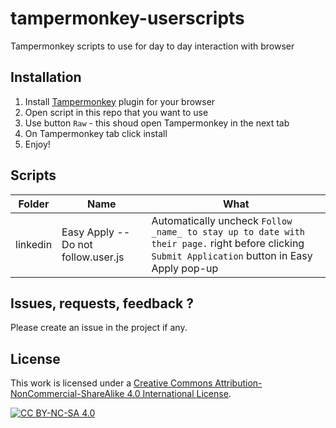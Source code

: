 # tampermonkey-userscripts

Tampermonkey scripts to use for day to day interaction with browser

## Installation

1. Install [Tampermonkey](https://tampermonkey.net/) plugin for your browser
2. Open script in this repo that you want to use
3. Use button `Raw` - this shoud open Tampermonkey in the next tab
4. On Tampermonkey tab click install
5. Enjoy!

## Scripts

| Folder   | Name                                | What                                                                                                                                             |
|----------|-------------------------------------|--------------------------------------------------------------------------------------------------------------------------------------------------|
| linkedin | Easy Apply -- Do not follow.user.js | Automatically uncheck `Follow _name_ to stay up to date with their page.` right before clicking `Submit Application` button in Easy Apply pop-up |

## Issues, requests, feedback ?

Please create an issue in the project if any. 

## License

This work is licensed under a
[Creative Commons Attribution-NonCommercial-ShareAlike 4.0 International License][cc-by-nc-sa].

[![CC BY-NC-SA 4.0][cc-by-nc-sa-image]][cc-by-nc-sa]

[cc-by-nc-sa]: http://creativecommons.org/licenses/by-nc-sa/4.0/

[cc-by-nc-sa-image]: https://licensebuttons.net/l/by-nc-sa/4.0/88x31.png

[cc-by-nc-sa-shield]: https://img.shields.io/badge/License-CC%20BY--NC--SA%204.0-lightgrey.svg
